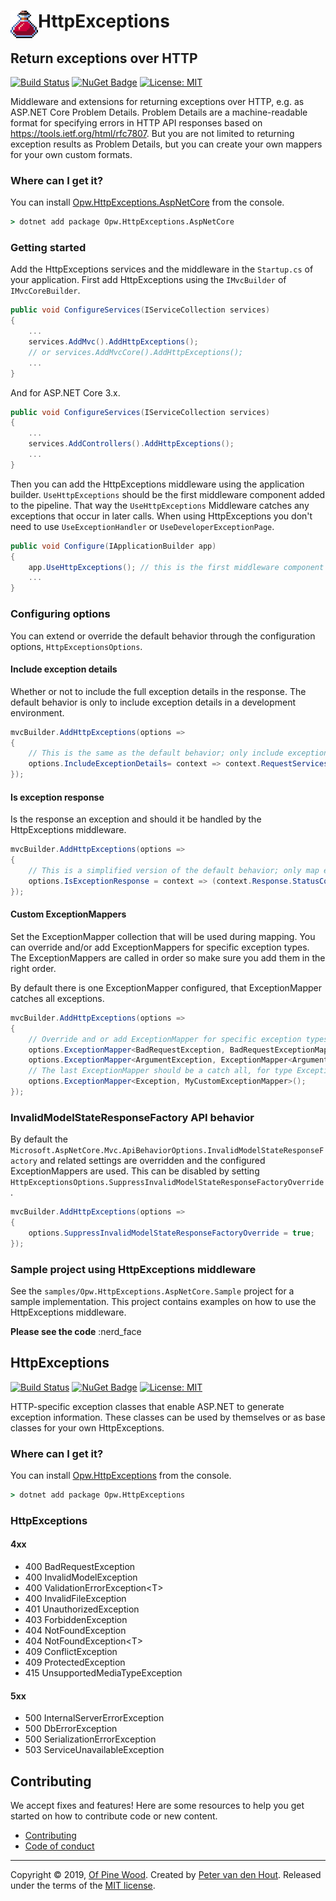 # HttpExceptions <img src="http-exceptions-logo-256x256.gif" alt="PineBlog" height="44" align="left" />

## Return exceptions over HTTP
[![Build Status](https://ofpinewood.visualstudio.com/Of%20Pine%20Wood/_apis/build/status/ofpinewood.http-exceptions?branchName=master)](https://ofpinewood.visualstudio.com/Of%20Pine%20Wood/_build/latest?definitionId=6&branchName=master)
[![NuGet Badge](https://img.shields.io/nuget/v/Opw.HttpExceptions.AspNetCore.svg)](https://www.nuget.org/packages/Opw.HttpExceptions.AspNetCore/)
[![License: MIT](https://img.shields.io/github/license/ofpinewood/http-exceptions.svg)](https://github.com/ofpinewood/http-exceptions/blob/master/LICENSE)

Middleware and extensions for returning exceptions over HTTP, e.g. as ASP.NET Core Problem Details.
Problem Details are a machine-readable format for specifying errors in HTTP API responses based on https://tools.ietf.org/html/rfc7807.
But you are not limited to returning exception results as Problem Details, but you can create your own mappers for your own custom formats.

### Where can I get it?
You can install [Opw.HttpExceptions.AspNetCore](https://www.nuget.org/packages/Opw.HttpExceptions.AspNetCore/) from the console.

``` cmd
> dotnet add package Opw.HttpExceptions.AspNetCore
```

### Getting started
Add the HttpExceptions services and the middleware in the `Startup.cs` of your application. First add HttpExceptions using the `IMvcBuilder` of `IMvcCoreBuilder`.

``` csharp
public void ConfigureServices(IServiceCollection services)
{
    ...
    services.AddMvc().AddHttpExceptions();
    // or services.AddMvcCore().AddHttpExceptions();
    ...
}
```

And for ASP.NET Core 3.x.

``` csharp
public void ConfigureServices(IServiceCollection services)
{
    ...
    services.AddControllers().AddHttpExceptions();
    ...
}
```

Then you can add the HttpExceptions middleware using the application builder.  `UseHttpExceptions` should be the first middleware
component added to the pipeline. That way the `UseHttpExceptions` Middleware catches any exceptions that occur in later calls. When
using HttpExceptions you don't need to use `UseExceptionHandler` or `UseDeveloperExceptionPage`.

``` csharp
public void Configure(IApplicationBuilder app)
{
    app.UseHttpExceptions(); // this is the first middleware component added to the pipeline
    ...
}
```

### Configuring options
You can extend or override the default behavior through the configuration options, `HttpExceptionsOptions`.

#### Include exception details
Whether or not to include the full exception details in the response. The default behavior is only to include exception details in a development environment.

``` csharp
mvcBuilder.AddHttpExceptions(options =>
{
    // This is the same as the default behavior; only include exception details in a development environment.
    options.IncludeExceptionDetails= context => context.RequestServices.GetRequiredService<IHostingEnvironment>().IsDevelopment();
});
```

#### Is exception response
Is the response an exception and should it be handled by the HttpExceptions middleware.

``` csharp
mvcBuilder.AddHttpExceptions(options =>
{
    // This is a simplified version of the default behavior; only map exceptions for 4xx and 5xx responses.
    options.IsExceptionResponse = context => (context.Response.StatusCode < 400 && context.Response.StatusCode >= 600);
});
```

#### Custom ExceptionMappers
Set the ExceptionMapper collection that will be used during mapping. You can override and/or add ExceptionMappers for specific
exception types. The ExceptionMappers are called in order so make sure you add them in the right order.

By default there is one ExceptionMapper configured, that ExceptionMapper catches all exceptions. 

``` csharp
mvcBuilder.AddHttpExceptions(options =>
{
    // Override and or add ExceptionMapper for specific exception types, the default ExceptionMapper catches all exceptions.
    options.ExceptionMapper<BadRequestException, BadRequestExceptionMapper>();
    options.ExceptionMapper<ArgumentException, ExceptionMapper<ArgumentException>>();
    // The last ExceptionMapper should be a catch all, for type Exception.
    options.ExceptionMapper<Exception, MyCustomExceptionMapper>();
});
```

### InvalidModelStateResponseFactory API behavior
By default the `Microsoft.AspNetCore.Mvc.ApiBehaviorOptions.InvalidModelStateResponseFactory` and related settings are overridden and
the configured ExceptionMappers are used. This can be disabled by setting `HttpExceptionsOptions.SuppressInvalidModelStateResponseFactoryOverride`.

``` csharp
mvcBuilder.AddHttpExceptions(options =>
{
    options.SuppressInvalidModelStateResponseFactoryOverride = true;
});
```

### Sample project using HttpExceptions middleware
See the `samples/Opw.HttpExceptions.AspNetCore.Sample` project for a sample implementation. This project contains examples on how to use the HttpExceptions middleware.

**Please see the code** :nerd_face

## HttpExceptions
[![Build Status](https://ofpinewood.visualstudio.com/Of%20Pine%20Wood/_apis/build/status/ofpinewood.http-exceptions?branchName=master)](https://ofpinewood.visualstudio.com/Of%20Pine%20Wood/_build/latest?definitionId=6&branchName=master)
[![NuGet Badge](https://img.shields.io/nuget/v/Opw.HttpExceptions.svg)](https://www.nuget.org/packages/Opw.HttpExceptions/)
[![License: MIT](https://img.shields.io/github/license/ofpinewood/http-exceptions.svg)](https://github.com/ofpinewood/http-exceptions/blob/master/LICENSE)

HTTP-specific exception classes that enable ASP.NET to generate exception information. These classes can be used by themselves or as base classes for your own HttpExceptions.

### Where can I get it?
You can install [Opw.HttpExceptions](https://www.nuget.org/packages/Opw.HttpExceptions/) from the console.

``` cmd
> dotnet add package Opw.HttpExceptions
```

### HttpExceptions

#### 4xx
- 400 BadRequestException
- 400 InvalidModelException
- 400 ValidationErrorException\<T\>
- 400 InvalidFileException
- 401 UnauthorizedException
- 403 ForbiddenException
- 404 NotFoundException
- 404 NotFoundException\<T\>
- 409 ConflictException
- 409 ProtectedException
- 415 UnsupportedMediaTypeException

#### 5xx
- 500 InternalServerErrorException
- 500 DbErrorException
- 500 SerializationErrorException
- 503 ServiceUnavailableException

## Contributing
We accept fixes and features! Here are some resources to help you get started on how to contribute code or new content.

* [Contributing](https://github.com/ofpinewood/http-exceptions/blob/master/CONTRIBUTING.md)
* [Code of conduct](https://github.com/ofpinewood/http-exceptions/blob/master/CODE_OF_CONDUCT.md)

---
Copyright &copy; 2019, [Of Pine Wood](http://ofpinewood.com).
Created by [Peter van den Hout](http://ofpinewood.com).
Released under the terms of the [MIT license](https://github.com/ofpinewood/http-exceptions/blob/master/LICENSE).
